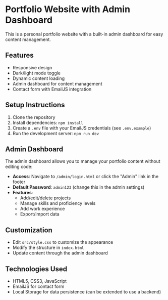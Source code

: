 # Portfolio Website with Admin Dashboard

This is a personal portfolio website with a built-in admin dashboard for easy content management.

## Features

- Responsive design
- Dark/light mode toggle
- Dynamic content loading
- Admin dashboard for content management
- Contact form with EmailJS integration

## Setup Instructions

1. Clone the repository
2. Install dependencies: `npm install`
3. Create a `.env` file with your EmailJS credentials (see `.env.example`)
4. Run the development server: `npm run dev`

## Admin Dashboard

The admin dashboard allows you to manage your portfolio content without editing code:

- **Access**: Navigate to `/admin/login.html` or click the "Admin" link in the footer
- **Default Password**: `admin123` (change this in the admin settings)
- **Features**:
  - Add/edit/delete projects
  - Manage skills and proficiency levels
  - Add work experience
  - Export/import data

## Customization

- Edit `src/style.css` to customize the appearance
- Modify the structure in `index.html`
- Update content through the admin dashboard

## Technologies Used

- HTML5, CSS3, JavaScript
- EmailJS for contact form
- Local Storage for data persistence (can be extended to use a backend)